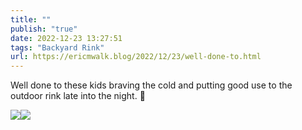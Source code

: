 ```yaml
---
title: ""
publish: "true"
date: 2022-12-23 13:27:51
tags: "Backyard Rink"
url: https://ericmwalk.blog/2022/12/23/well-done-to.html
---
```


Well done to these kids braving the cold and putting good use to the outdoor rink late into the night. 🏒


![](https://ericmwalk.blog/uploads/2022/960d766d54.jpg)![](https://ericmwalk.blog/uploads/2022/1c6c6d84ea.jpg)